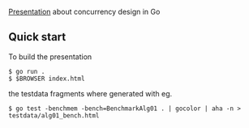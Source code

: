 [Presentation](https://gregoryv.github.io/cotalk) about concurrency design in Go

## Quick start

To build the presentation

    $ go run .
    $ $BROWSER index.html

the testdata fragments where generated with eg.

    $ go test -benchmem -bench=BenchmarkAlg01 . | gocolor | aha -n > testdata/alg01_bench.html

